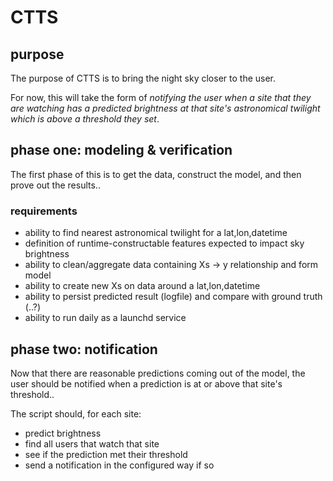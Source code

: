 # CTTS

## purpose

The purpose of CTTS is to bring the night sky closer to the user.

For now, this will take the form of _notifying the user when a site that they are
watching has a predicted brightness at that site's astronomical twilight which is above
a threshold they set_.

## phase one: modeling & verification

The first phase of this is to get the data, construct the model, and then prove out
the results..

### requirements

- ability to find nearest astronomical twilight for a lat,lon,datetime
- definition of runtime-constructable features expected to impact sky brightness
- ability to clean/aggregate data containing Xs -> y relationship and form model
- ability to create new Xs on data around a lat,lon,datetime
- ability to persist predicted result (logfile) and compare with ground truth (..?)
- ability to run daily as a launchd service

## phase two: notification

Now that there are reasonable predictions coming out of the model, the user should
be notified when a prediction is at or above that site's threshold..

The script should, for each site:

- predict brightness
- find all users that watch that site
- see if the prediction met their threshold
- send a notification in the configured way if so
